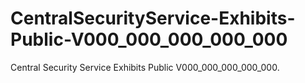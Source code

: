 # CentralSecurityService-Exhibits-Public-V000_000_000_000_000
Central Security Service Exhibits Public V000_000_000_000_000.

